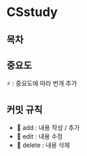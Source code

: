 # CSstudy

## 목차

## 중요도

⚡ : 중요도에 따라 번개 추가

## 커밋 규칙

- 🐬 add : 내용 작성 / 추가
- 🌌 edit : 내용 수정
- 🦕 delete : 내용 삭제
